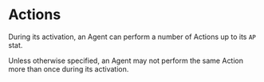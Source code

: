 # Actions

During its activation, an Agent can perform a number of Actions up to its `AP` stat.

Unless otherwise specified, an Agent may not perform the same Action more than once during its activation.
